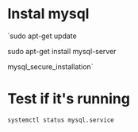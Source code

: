 # Instal mysql 

`sudo apt-get update

sudo apt-get install mysql-server

mysql_secure_installation`

# Test if it's running 
`systemctl status mysql.service`
